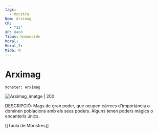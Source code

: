 ```yaml
---
tags:
  - Monstre
Nom: Arximag
CR:
  - "12"
XP: 8400
Tipus: Humanoide
Moral: 
Moral_2: 
Mida: M
---
```

# Arximag

```statblock
monster: Arximag
```

![Arximag_imatge | 200](https://www.dndbeyond.com/avatars/thumbnails/0/167/1000/1000/636252760213195530.jpeg)

DESCRIPCIÓ: 
Mags de gran poder, que ocupen càrrecs d'importància o dominen poblacions amb els seus poders. Alguns tenen poders màgics o encanteris únics.

[[Taula de Monstres]]


